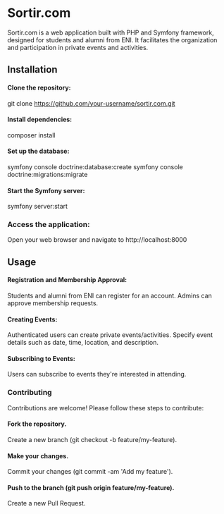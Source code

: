 # Sortir.com
Sortir.com is a web application built with PHP and Symfony framework, designed for students and alumni from ENI. It facilitates the organization and participation in private events and activities.

## Installation
#### Clone the repository:
git clone https://github.com/your-username/sortir.com.git
#### Install dependencies:
composer install
#### Set up the database:
symfony console doctrine:database:create
symfony console doctrine:migrations:migrate
#### Start the Symfony server:
symfony server:start
### Access the application:
Open your web browser and navigate to http://localhost:8000
## Usage
#### Registration and Membership Approval:
Students and alumni from ENI can register for an account.
Admins can approve membership requests.
#### Creating Events:
Authenticated users can create private events/activities.
Specify event details such as date, time, location, and description.
#### Subscribing to Events:
Users can subscribe to events they're interested in attending.
### Contributing
Contributions are welcome! Please follow these steps to contribute:
#### Fork the repository.
Create a new branch (git checkout -b feature/my-feature).
#### Make your changes.
Commit your changes (git commit -am 'Add my feature').
#### Push to the branch (git push origin feature/my-feature).
Create a new Pull Request.
